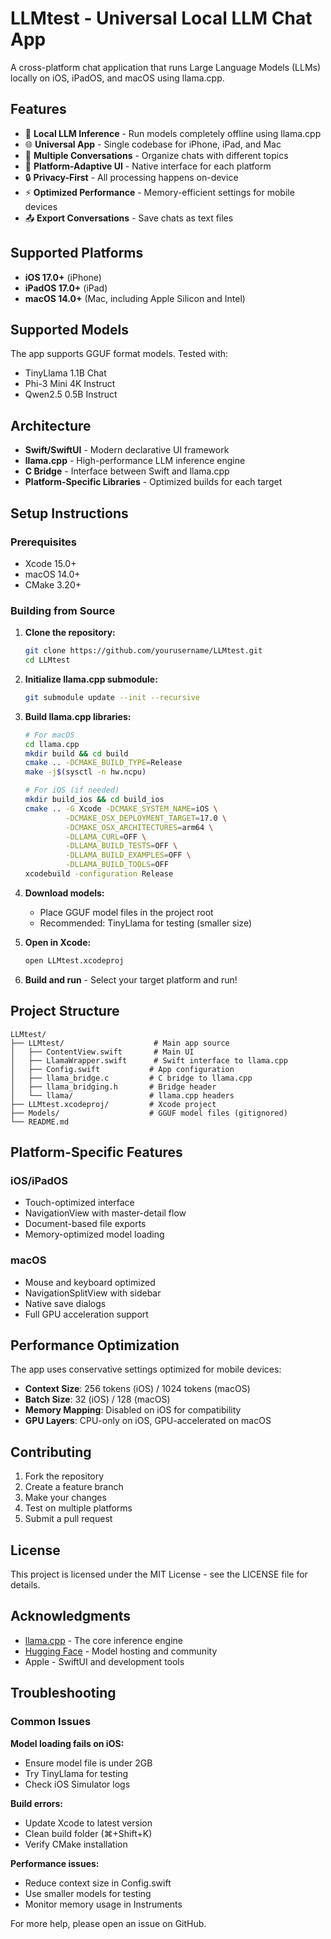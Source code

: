 # LLMtest - Universal Local LLM Chat App

A cross-platform chat application that runs Large Language Models (LLMs) locally on iOS, iPadOS, and macOS using llama.cpp.

## Features

- 🤖 **Local LLM Inference** - Run models completely offline using llama.cpp
- 🌐 **Universal App** - Single codebase for iPhone, iPad, and Mac
- 💬 **Multiple Conversations** - Organize chats with different topics
- 📱 **Platform-Adaptive UI** - Native interface for each platform
- 🔒 **Privacy-First** - All processing happens on-device
- ⚡ **Optimized Performance** - Memory-efficient settings for mobile devices
- 📤 **Export Conversations** - Save chats as text files

## Supported Platforms

- **iOS 17.0+** (iPhone)
- **iPadOS 17.0+** (iPad) 
- **macOS 14.0+** (Mac, including Apple Silicon and Intel)

## Supported Models

The app supports GGUF format models. Tested with:
- TinyLlama 1.1B Chat
- Phi-3 Mini 4K Instruct
- Qwen2.5 0.5B Instruct

## Architecture

- **Swift/SwiftUI** - Modern declarative UI framework
- **llama.cpp** - High-performance LLM inference engine
- **C Bridge** - Interface between Swift and llama.cpp
- **Platform-Specific Libraries** - Optimized builds for each target

## Setup Instructions

### Prerequisites

- Xcode 15.0+
- macOS 14.0+
- CMake 3.20+

### Building from Source

1. **Clone the repository:**
   ```bash
   git clone https://github.com/yourusername/LLMtest.git
   cd LLMtest
   ```

2. **Initialize llama.cpp submodule:**
   ```bash
   git submodule update --init --recursive
   ```

3. **Build llama.cpp libraries:**
   ```bash
   # For macOS
   cd llama.cpp
   mkdir build && cd build
   cmake .. -DCMAKE_BUILD_TYPE=Release
   make -j$(sysctl -n hw.ncpu)
   
   # For iOS (if needed)
   mkdir build_ios && cd build_ios
   cmake .. -G Xcode -DCMAKE_SYSTEM_NAME=iOS \
            -DCMAKE_OSX_DEPLOYMENT_TARGET=17.0 \
            -DCMAKE_OSX_ARCHITECTURES=arm64 \
            -DLLAMA_CURL=OFF \
            -DLLAMA_BUILD_TESTS=OFF \
            -DLLAMA_BUILD_EXAMPLES=OFF \
            -DLLAMA_BUILD_TOOLS=OFF
   xcodebuild -configuration Release
   ```

4. **Download models:**
   - Place GGUF model files in the project root
   - Recommended: TinyLlama for testing (smaller size)

5. **Open in Xcode:**
   ```bash
   open LLMtest.xcodeproj
   ```

6. **Build and run** - Select your target platform and run!

## Project Structure

```
LLMtest/
├── LLMtest/                    # Main app source
│   ├── ContentView.swift       # Main UI
│   ├── LlamaWrapper.swift      # Swift interface to llama.cpp
│   ├── Config.swift           # App configuration
│   ├── llama_bridge.c         # C bridge to llama.cpp
│   ├── llama_bridging.h       # Bridge header
│   └── llama/                 # llama.cpp headers
├── LLMtest.xcodeproj/         # Xcode project
├── Models/                    # GGUF model files (gitignored)
└── README.md
```

## Platform-Specific Features

### iOS/iPadOS
- Touch-optimized interface
- NavigationView with master-detail flow
- Document-based file exports
- Memory-optimized model loading

### macOS
- Mouse and keyboard optimized
- NavigationSplitView with sidebar
- Native save dialogs
- Full GPU acceleration support

## Performance Optimization

The app uses conservative settings optimized for mobile devices:
- **Context Size**: 256 tokens (iOS) / 1024 tokens (macOS)
- **Batch Size**: 32 (iOS) / 128 (macOS)
- **Memory Mapping**: Disabled on iOS for compatibility
- **GPU Layers**: CPU-only on iOS, GPU-accelerated on macOS

## Contributing

1. Fork the repository
2. Create a feature branch
3. Make your changes
4. Test on multiple platforms
5. Submit a pull request

## License

This project is licensed under the MIT License - see the LICENSE file for details.

## Acknowledgments

- [llama.cpp](https://github.com/ggerganov/llama.cpp) - The core inference engine
- [Hugging Face](https://huggingface.co/) - Model hosting and community
- Apple - SwiftUI and development tools

## Troubleshooting

### Common Issues

**Model loading fails on iOS:**
- Ensure model file is under 2GB
- Try TinyLlama for testing
- Check iOS Simulator logs

**Build errors:**
- Update Xcode to latest version
- Clean build folder (⌘+Shift+K)
- Verify CMake installation

**Performance issues:**
- Reduce context size in Config.swift
- Use smaller models for testing
- Monitor memory usage in Instruments

For more help, please open an issue on GitHub. 